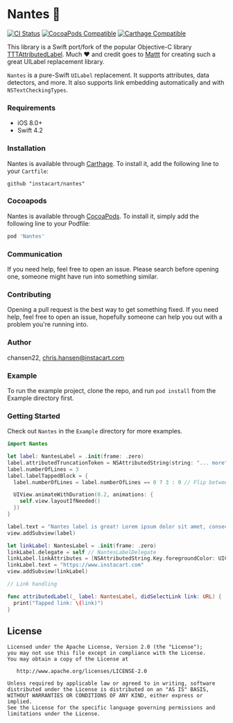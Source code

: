 Nantes 🥕
========
[![CI Status](https://img.shields.io/travis/instacart/Nantes.svg?style=flat)](https://travis-ci.org/Instacart/Nantes)
[![CocoaPods Compatible](https://img.shields.io/cocoapods/v/Nantes.svg)](https://img.shields.io/cocoapods/v/Nantes.svg)
[![Carthage Compatible](https://img.shields.io/badge/Carthage-compatible-4BC51D.svg?style=flat)](https://github.com/Carthage/Carthage)

This library is a Swift port/fork of the popular Objective-C library [TTTAttributedLabel](https://github.com/TTTAttributedLabel/TTTAttributedLabel). Much ❤️  and credit goes to [Mattt](https://github.com/mattt) for creating such a great UILabel replacement library.

`Nantes` is a pure-Swift `UILabel` replacement. It supports attributes, data detectors, and more. It also supports link embedding automatically and with `NSTextCheckingTypes`.

### Requirements ###
- iOS 8.0+
- Swift 4.2

### Installation ###

Nantes is available through [Carthage](https://github.com/Carthage/Carthage). To install
it, add the following line to your `Cartfile`:
```
github "instacart/nantes"
```

### Cocoapods

Nantes is available through [CocoaPods](https://cocoapods.org). To install
it, simply add the following line to your Podfile:

```ruby
pod 'Nantes'
```

### Communication

If you need help, feel free to open an issue. Please search before opening one, someone might have run into something similar.

### Contributing

Opening a pull request is the best way to get something fixed. If you need help, feel free to open an issue, hopefully someone can help you out with a problem you're running into.

### Author

chansen22, chris.hansen@instacart.com

### Example

To run the example project, clone the repo, and run `pod install` from the Example directory first.

### Getting Started ###

Check out `Nantes` in the `Example` directory for more examples.

```swift
import Nantes

let label: NantesLabel = .init(frame: .zero)
label.attributedTruncationToken = NSAttributedString(string: "... more")
label.numberOfLines = 3
label.labelTappedBlock = {
  label.numberOfLines = label.numberOfLines == 0 ? 3 : 0 // Flip between limiting lines and not

  UIView.animateWithDuration(0.2, animations: {
    self.view.layoutIfNeeded()
  })
}

label.text = "Nantes label is great! Lorem ipsum dolor sit amet, consectetur adipiscing elit. Vivamus ac urna et ante lobortis varius. Nunc rhoncus enim vitae sem commodo sodales. Morbi id augue id augue finibus tincidunt. Cras ac massa nisi. Maecenas elementum vitae elit eu mattis. Duis pretium turpis ut justo accumsan molestie. Mauris elit elit, maximus eu risus sed, vestibulum sodales enim. Sed porttitor vestibulum tincidunt. Maecenas mollis tortor quam, sed porta justo rhoncus id. Phasellus vitae augue tempor, luctus metus sit amet, dictum urna. Morbi sit amet feugiat purus. Proin vitae finibus lectus, eu gravida erat."
view.addSubview(label)

let linkLabel: NantesLabel = .init(frame: .zero)
linkLabel.delegate = self // NantesLabelDelegate
linkLabel.linkAttributes = [NSAttributedString.Key.foregroundColor: UIColor.green]
linkLabel.text = "https://www.instacart.com"
view.addSubview(linkLabel)

// Link handling

func attributedLabel(_ label: NantesLabel, didSelectLink link: URL) {
  print("Tapped link: \(link)")
}


```

## License

```
Licensed under the Apache License, Version 2.0 (the "License");
you may not use this file except in compliance with the License.
You may obtain a copy of the License at

   http://www.apache.org/licenses/LICENSE-2.0

Unless required by applicable law or agreed to in writing, software
distributed under the License is distributed on an "AS IS" BASIS,
WITHOUT WARRANTIES OR CONDITIONS OF ANY KIND, either express or implied.
See the License for the specific language governing permissions and
limitations under the License.
```

